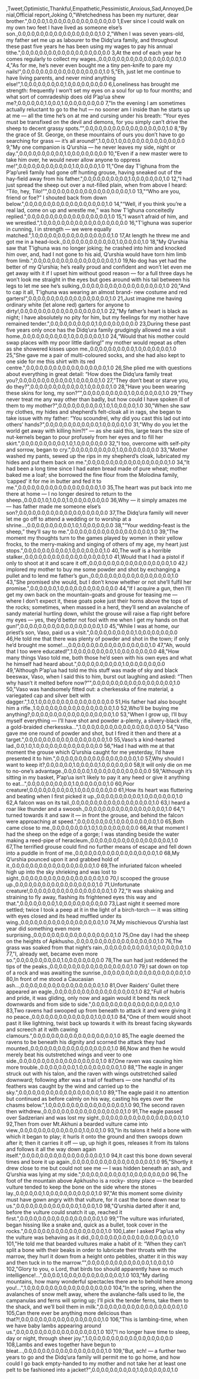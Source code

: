 ,Tweet,Optimistic,Thankful,Empathetic,Pessimistic,Anxious,Sad,Annoyed,Denial,Official report,Joking
0,"Wretchedness has been my nurturer, dear brother.",0.0,0.0,1.0,0.0,0.0,0.0,0.0,0.0,0.0,0.0
1,Ever since I could walk on my own two feet I have lived as someone else’s son.,0.0,0.0,0.0,0.0,0.0,0.0,0.0,0.0,0.0,1.0
2,"When I was seven years-old, my father set me up as labourer to the Didq’ura family, and throughout these past five years he has been using my wages to pay his annual tithe.",0.0,0.0,0.0,0.0,0.0,0.0,0.0,0.0,0.0,0.0
3,At the end of each year he comes regularly to collect my wages.,0.0,0.0,0.0,0.0,0.0,0.0,0.0,0.0,0.0,1.0
4,"As for me, he’s never even bought me a tiny pen-knife to pare my nails!",0.0,0.0,0.0,0.0,0.0,0.0,0.0,0.0,0.0,1.0
5,"Eh, just let me continue to have living parents, and never mind anything else!",1.0,0.0,0.0,0.0,0.0,1.0,0.0,0.0,0.0,0.0
6,Loneliness has brought me strength: frequently I won’t set my eyes on a soul for up to four months; and what sort of comradeship does old P’ap’ua shew me?,0.0,0.0,0.0,1.0,0.0,1.0,0.0,0.0,0.0,0.0
7,"In the evening I am sometimes actually reluctant to go to the hut — no sooner am I inside than he starts up at me — all the time he’s on at me and cursing under his breath: “Your eyes must be transfixed on the devil and demons, for you simply can’t drive the sheep to decent grassy spots.”",0.0,0.0,0.0,0.0,0.0,0.0,0.0,0.0,0.0,1.0
8,"By the grace of St. George, on these mountains of ours you don’t have to go searching for grass — it’s all around!",1.0,0.0,1.0,0.0,0.0,0.0,0.0,0.0,0.0,0.0
9,"My one companion is Q’urshia — he never leaves my side, night or day.",0.0,0.0,0.0,0.0,0.0,1.0,0.0,0.0,0.0,0.0
10,"Even if a new master were to take him over, he would never allow anyone to oppress me!",0.0,0.0,0.0,0.0,0.0,0.0,1.0,0.0,0.0,1.0
11,"One day T’ighuna from the P’ap’ureli family had gone off hunting grouse, having sneaked out of the hay-field away from his father.",0.0,0.0,0.0,0.0,0.0,1.0,0.0,0.0,0.0,1.0
12,"I had just spread the sheep out over a nut-filled plain, when from above I heard: “Tilo, hey, Tilo!”",0.0,0.0,0.0,0.0,0.0,0.0,0.0,0.0,0.0,1.0
13,"“Who are you, friend or foe?” I shouted back from down below.",0.0,0.0,0.0,0.0,0.0,0.0,0.0,0.0,0.0,1.0
14,"“Well, if you think you’re a real lad, come on up and wrestle me,” was how T’ighuna conceitedly replied.",0.0,0.0,0.0,0.0,0.0,0.0,0.0,0.0,0.0,1.0
15,"I wasn’t afraid of him, and we wrestled.",1.0,0.0,0.0,0.0,0.0,0.0,0.0,0.0,0.0,0.0
16,"T’ighuna was superior in cunning, I in strength — we were equally matched.",1.0,0.0,0.0,0.0,0.0,0.0,0.0,0.0,0.0,1.0
17,At length he threw me and got me in a head-lock.,0.0,0.0,0.0,0.0,0.0,0.0,1.0,0.0,0.0,1.0
18,"My Q’urshia saw that T’ighuna was no longer joking; he crashed into him and knocked him over, and, had I not gone to his aid, Q’urshia would have torn him limb from limb.",0.0,0.0,0.0,0.0,0.0,0.0,0.0,0.0,0.0,1.0
19,No dog has yet had the better of my Q’urshia; he’s really proud and confident and won’t let even me get away with it if I upset him without good reason — for a full three days he won’t look me straight in the eyes but goes around with his tail between his  legs to let me see he’s sulking.,0.0,0.0,0.0,0.0,0.0,0.0,0.0,0.0,0.0,1.0
20,"And to cap it all, T’ighuna was wearing an almost brand- new costume and red garters!",0.0,0.0,0.0,0.0,0.0,0.0,0.0,0.0,0.0,1.0
21,Just imagine me having ordinary white (let alone red) garters for anyone to dirty!,0.0,0.0,0.0,0.0,0.0,0.0,0.0,0.0,0.0,1.0
22,"My father’s heart is black as night; I have absolutely no pity for him, but my feelings for my mother have remained tender.",0.0,0.0,0.0,0.0,0.0,1.0,0.0,0.0,0.0,0.0
23,During these past five years only once has the Didq’ura family grudgingly allowed me a visit home.,0.0,0.0,0.0,0.0,0.0,1.0,0.0,0.0,0.0,1.0
24,“Would that his mother could swap places with my poor little darling!” my mother would repeat as often as she showered kisses upon me.,0.0,0.0,0.0,0.0,0.0,1.0,0.0,0.0,0.0,1.0
25,"She gave me a pair of multi-coloured socks, and she had also kept to one side for me this shirt with its red centre.",0.0,0.0,0.0,0.0,0.0,0.0,0.0,0.0,0.0,1.0
26,She plied me with questions about everything in great detail: “How does the Didq’ura family treat you?,0.0,0.0,0.0,0.0,0.0,0.0,1.0,0.0,0.0,1.0
27,"They don’t beat or starve you, do they?",0.0,0.0,0.0,0.0,0.0,0.0,1.0,0.0,0.0,1.0
28,"Have you been wearing these skins for long, my son?”",0.0,0.0,0.0,0.0,0.0,1.0,0.0,0.0,0.0,1.0
29,"They never treat me any way other than badly, but how could I have spoken ill of them to my mother?",0.0,0.0,0.0,0.0,0.0,1.0,1.0,0.0,0.0,1.0
30,"When she saw my clothes, my hides and shepherd’s felt-cloak all in rags, she began to take issue with my father: “You scoundrel, why did you cast this lad out into others’ hands?",0.0,0.0,0.0,0.0,0.0,0.0,1.0,0.0,0.0,1.0
31,"Why do you let the world get away with killing him?!” — as she said this, large tears the size of nut-kernels began to pour profusely from her eyes and to fill her skirt.",0.0,0.0,0.0,0.0,0.0,1.0,1.0,0.0,0.0,0.0
32,"I too, overcome with self-pity and sorrow, began to cry.",0.0,0.0,0.0,0.0,0.0,1.0,0.0,0.0,0.0,0.0
33,"Mother washed my pants, sewed up the rips in my shepherd’s cloak, lubricated my hides and put them back on me.",0.0,0.0,0.0,0.0,0.0,0.0,0.0,0.0,0.0,1.0
34,"It had been a long time since I had eaten bread made of pure wheat; mother baked me a loaf; she borrowed the fine flour from the Molodina family, ‘capped’ it for me in butter and fed it to me.",0.0,0.0,0.0,0.0,0.0,0.0,0.0,0.0,0.0,1.0
35,The heart was put back into me there at home — I no longer desired to return to the sheep.,0.0,0.0,1.0,1.0,0.0,1.0,0.0,0.0,0.0,0.0
36,Why — it simply amazes me — has father made me someone else’s son?,0.0,0.0,0.0,0.0,0.0,0.0,0.0,0.0,0.0,0.0
37,The Didq’ura family will never let me go off to attend a wedding or to worship at a shrine…,0.0,0.0,0.0,0.0,0.0,1.0,1.0,0.0,0.0,0.0
38,"“Your wedding-feast is the sheep,” they’ll say to me.",0.0,0.0,0.0,0.0,0.0,0.0,0.0,0.0,0.0,1.0
39,"The moment my thoughts turn to the games played by women in their yellow frocks, to the merry-making and singing of others of my age, my heart just stops.",0.0,0.0,0.0,0.0,0.0,1.0,0.0,0.0,0.0,1.0
40,The wolf is a horrible stalker.,0.0,0.0,0.0,0.0,0.0,0.0,0.0,0.0,0.0,1.0
41,Would that I had a pistol if only to shoot at it and scare it off.,0.0,0.0,0.0,0.0,0.0,0.0,0.0,0.0,0.0,1.0
42,I implored my mother to buy me some powder and shot by exchanging a pullet and to lend me father’s gun.,0.0,0.0,0.0,0.0,0.0,0.0,0.0,0.0,0.0,1.0
43,"She promised she would, but I don’t know whether or not she’ll fulfil her promise.",0.0,0.0,0.0,1.0,0.0,0.0,0.0,0.0,0.0,0.0
44,"If I acquire a gun, then I’ll get my own back on the mountain-goats and grouse for teasing me — where I don’t expect it, these goats poke just their horns above the tops of the rocks; sometimes, when massed in a herd, they’ll send an avalanche of sandy material hurtling down, whilst the grouse will raise a flap right before my eyes — yes, they’d better not fool with me when I get my hands on that gun!",0.0,0.0,0.0,0.0,0.0,0.0,0.0,0.0,0.0,1.0
45,"While I was at home, our priest’s son, Vaso, paid us a visit.",0.0,0.0,0.0,0.0,0.0,1.0,0.0,0.0,0.0,0.0
46,He told me that there was plenty of powder and shot in the town; if only he’d brought me some!...,0.0,0.0,0.0,0.0,0.0,0.0,0.0,0.0,0.0,1.0
47,"Ah, would that I too were educated!",1.0,0.0,0.0,0.0,0.0,1.0,0.0,0.0,0.0,0.0
48,"How many things Vaso told me, both those he’d seen with his own eyes and what he himself had heard about.",0.0,0.0,0.0,0.0,0.0,1.0,0.0,0.0,0.0,0.0
49,"Although P’ap’ua had told me this stuff was made of sky and black beeswax, Vaso, when I said this to him, burst out laughing and asked: “Then why hasn’t it melted before now?”",0.0,0.0,0.0,0.0,0.0,0.0,0.0,0.0,0.0,1.0
50,"Vaso was handsomely fitted out: a cherkesska of fine material, a variegated cap and silver belt with dagger.",1.0,1.0,0.0,0.0,0.0,0.0,0.0,0.0,0.0,0.0
51,His father had also bought him a rifle.,1.0,0.0,0.0,0.0,0.0,0.0,0.0,0.0,0.0,1.0
52,Who’ll be buying me anything?,0.0,0.0,0.0,0.0,0.0,0.0,0.0,0.0,0.0,1.0
53,"When I grow up, I’ll buy myself everything — I’ll have shot and powder a-plenty, a silvery-black rifle, a gold-braided cherkesska…",1.0,0.0,0.0,0.0,0.0,0.0,0.0,0.0,0.0,1.0
54,"Vaso gave me one round of powder and shot, but I fired it then and there at a target.",0.0,0.0,0.0,0.0,0.0,0.0,0.0,0.0,0.0,1.0
55,Vaso’s a kind-hearted lad.,0.0,1.0,1.0,0.0,0.0,0.0,0.0,0.0,0.0,0.0
56,"Had I had with me at that moment the grouse which Q’urshia caught for me yesterday, I’d have presented it to him.",0.0,0.0,0.0,0.0,0.0,0.0,0.0,0.0,0.0,1.0
57,Why should I want to keep it?,0.0,0.0,0.0,1.0,0.0,0.0,1.0,0.0,0.0,0.0
58,It will only die on me to no-one’s advantage.,0.0,0.0,0.0,1.0,0.0,0.0,0.0,0.0,0.0,0.0
59,"Although it’s sitting in my basket, P’ap’ua isn’t likely to pay it any heed or give it anything to eat…",0.0,0.0,0.0,0.0,0.0,1.0,0.0,0.0,0.0,1.0
60,Poor creature!,0.0,0.0,0.0,0.0,0.0,1.0,0.0,0.0,0.0,0.0
61,How its heart was fluttering and beating when I first picked it up.,0.0,0.0,0.0,0.0,0.0,1.0,0.0,0.0,0.0,1.0
62,A falcon was on its tail.,0.0,0.0,0.0,0.0,0.0,0.0,0.0,0.0,0.0,1.0
63,I heard a roar like thunder and a swoosh.,0.0,0.0,0.0,0.0,0.0,0.0,0.0,0.0,0.0,1.0
64,"I turned towards it and saw it — in front the grouse, and behind the falcon were approaching at speed.",0.0,0.0,0.0,0.0,1.0,0.0,0.0,0.0,0.0,1.0
65,Both came close to me.,0.0,0.0,0.0,0.0,1.0,1.0,0.0,0.0,0.0,0.0
66,At that moment I had the sheep on the edge of a gorge; I was standing beside the water making a reed-pipe of heracleum.,0.0,0.0,0.0,0.0,0.0,0.0,0.0,0.0,0.0,1.0
67,The terrified grouse could find no further means of escape and fell down into a puddle in front of me.,0.0,0.0,0.0,0.0,0.0,0.0,0.0,0.0,0.0,1.0
68,My Q’urshia pounced upon it and grabbed hold of it.,0.0,0.0,0.0,0.0,0.0,0.0,0.0,0.0,0.0,1.0
69,The infuriated falcon wheeled high up into the sky shrieking and was lost to sight.,0.0,0.0,0.0,0.0,0.0,0.0,0.0,0.0,0.0,1.0
70,I scooped the grouse up.,0.0,0.0,0.0,0.0,0.0,0.0,0.0,0.0,0.0,1.0
71,Unfortunate creature!,0.0,0.0,0.0,0.0,0.0,0.0,0.0,0.0,0.0,1.0
72,"It was shaking and straining to fly away, flashing its frightened eyes this way and that.",0.0,0.0,0.0,0.0,1.0,0.0,0.0,0.0,0.0,0.0
73,Last night it seemed more settled; twice I took a peep at it in the light of a birch-torch — it was sitting with eyes closed and its head muffled under its wing.,0.0,0.0,0.0,0.0,0.0,0.0,0.0,0.0,0.0,1.0
74,My mischievous Q’urshia last year did something even more surprising.,0.0,0.0,0.0,0.0,0.0,0.0,0.0,0.0,0.0,1.0
75,One day I had the sheep on the heights of Apkhusho.,0.0,0.0,0.0,0.0,0.0,0.0,0.0,0.0,0.0,1.0
76,The grass was soaked from that night’s rain.,0.0,0.0,0.0,0.0,0.0,1.0,0.0,0.0,0.0,1.0
77,"I,  already wet, became even more so.",0.0,0.0,0.0,0.0,0.0,1.0,0.0,0.0,0.0,0.0
78,The sun had just reddened the tips of the peaks.,0.0,0.0,0.0,0.0,0.0,0.0,0.0,0.0,0.0,1.0
79,I sat down on top of a rock and was awaiting the sunrise.,0.0,0.0,0.0,0.0,0.0,0.0,0.0,0.0,0.0,1.0
80,In front of me stood a Caucasian ash…,0.0,0.0,0.0,0.0,0.0,0.0,0.0,0.0,0.0,1.0
81,Over Raiders’ Gullet there appeared an eagle.,0.0,0.0,0.0,0.0,0.0,0.0,0.0,0.0,0.0,1.0
82,"Full of hubris and pride, it was gliding, only now and again would it bend its neck downwards and from side to side.",0.0,0.0,0.0,0.0,0.0,0.0,0.0,0.0,0.0,1.0
83,Two ravens had swooped up from beneath to attack it and were giving it no peace.,0.0,0.0,0.0,0.0,0.0,0.0,0.0,1.0,0.0,1.0
84,"One of them would shoot past it like lightning, twist back up towards it with its breast facing skywards and screech at it with cawing clamours.",0.0,0.0,0.0,0.0,0.0,0.0,0.0,0.0,0.0,1.0
85,The eagle deemed the ravens to be beneath his dignity and scorned the attack they had mounted.,0.0,0.0,0.0,0.0,0.0,0.0,0.0,0.0,0.0,1.0
86,Now and then he would merely beat his outstretched wings and veer to one side.,0.0,0.0,0.0,0.0,0.0,0.0,0.0,0.0,0.0,1.0
87,One raven was causing him more trouble.,0.0,0.0,0.0,0.0,1.0,0.0,0.0,0.0,0.0,1.0
88,"The eagle in anger struck out with his talon, and the raven with wings outstretched sailed downward; following after was a trail of feathers — one handful of its feathers was caught by the wind and carried up to the sky.",0.0,0.0,0.0,0.0,0.0,0.0,0.0,0.0,0.0,1.0
89,"The eagle paid it no attention but continued as before calmly on his way, casting his eyes over the chasms below.",1.0,0.0,0.0,0.0,0.0,0.0,0.0,0.0,0.0,1.0
90,The second raven then withdrew.,0.0,0.0,0.0,0.0,0.0,0.0,0.0,0.0,0.0,1.0
91,The eagle passed over Sadzeriani and was lost my sight.,0.0,0.0,0.0,0.0,0.0,0.0,0.0,0.0,0.0,1.0
92,Then from over Mt.Akhuni a bearded vulture came into view.,0.0,0.0,0.0,0.0,0.0,0.0,0.0,1.0,0.0,1.0
93,"In its talons it held a bone with which it began to play; it hurls it onto the ground and then swoops down after it; then it carries it off — up, up high it goes, releases it from its talons and follows it all the way down again itself.",0.0,0.0,0.0,0.0,0.0,0.0,0.0,0.0,0.0,1.0
94,It cast this bone down several times and bore it up again.,0.0,0.0,0.0,0.0,0.0,0.0,0.0,0.0,0.0,1.0
95,"Shortly it drew close to me but could not see me — I was hidden beneath an ash, and Q’urshia was lying at my side.",0.0,0.0,0.0,0.0,0.0,1.0,0.0,0.0,0.0,0.0
96,The foot of the mountain above Apkhusho is a rocky- stony place — the bearded vulture tended to keep the bone on the side where the stones lay.,0.0,0.0,0.0,1.0,0.0,0.0,0.0,0.0,0.0,1.0
97,"At this moment some divinity must have gown angry with that vulture, for it cast the bone down near to us.",0.0,0.0,0.0,0.0,0.0,0.0,0.0,1.0,0.0,1.0
98,"Q’urshia darted after it and, before the vulture could snatch it up, reached it first.",0.0,0.0,0.0,0.0,0.0,0.0,0.0,0.0,0.0,1.0
99,"The vulture was infuriated, began hissing like a snake and, quick as a bullet, took cover in the rocks.",0.0,0.0,0.0,0.0,0.0,0.0,0.0,0.0,0.0,1.0
100,Later I asked P’ap’ua why the vulture was behaving as it did.,0.0,0.0,0.0,0.0,0.0,0.0,0.0,0.0,0.0,1.0
101,"He told me that bearded vultures make a habit of it: “When they can’t split a bone with their beaks in order to lubricate their throats with the marrow, they hurl it down from a height onto pebbles, shatter it in this way and then tuck in to the marrow.”",0.0,0.0,0.0,0.0,0.0,0.0,0.0,1.0,0.0,1.0
102,"Glory to you, o Lord, that birds too should apparently have so much intelligence!...",0.0,0.0,1.0,0.0,0.0,0.0,0.0,0.0,0.0,1.0
103,"My darling mountains, how many wonderful spectacles there are to behold here among you!...",1.0,0.0,0.0,0.0,0.0,0.0,0.0,0.0,0.0,0.0
104,"In the spring, when the avalanches of snow melt away, where the avalanche-falls used to lie, the  campanulas and ferns will spring up; I’ll pick the tender ferns, take them to the shack, and we’ll boil them in milk.",0.0,0.0,0.0,0.0,0.0,0.0,0.0,0.0,0.0,1.0
105,Can there ever be anything more delicious than that?!,0.0,0.0,0.0,0.0,0.0,0.0,0.0,0.0,0.0,1.0
106,"This is lambing-time, when we have baby lambs appearing around us.",0.0,0.0,0.0,0.0,0.0,0.0,0.0,0.0,0.0,1.0
107,"I no longer have time to sleep, day or night, through sheer joy.",1.0,0.0,0.0,0.0,0.0,0.0,0.0,0.0,0.0,0.0
108,Lambs and ewes together have begun to bleat…,0.0,0.0,0.0,0.0,0.0,0.0,0.0,0.0,0.0,1.0
109,"But, ach! — a further two years to go and the Didq’ura family will permit me to go home, and how could I go back empty-handed to my mother and not take her at least one pelt to be fashioned into a jacket?",0.0,0.0,0.0,0.0,0.0,1.0,0.0,0.0,0.0,1.0
